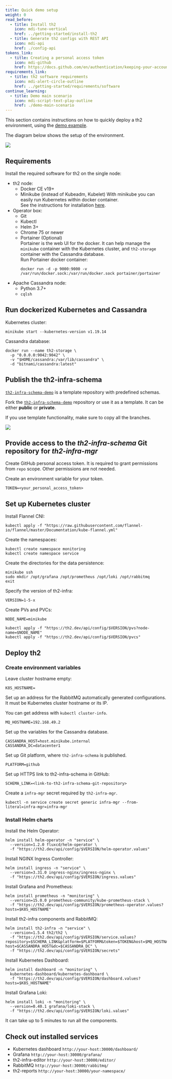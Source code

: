 ```yaml
---
title: Quick demo setup
weight: 0
read_before:
  - title: Install th2
    icon: mdi-tune-vertical
    href: ../getting-started/install-th2
  - title: Generate th2 configs with REST API
    icon: mdi-api
    href: ./config-api
tokens_link:
  - title: Creating a personal access token
    icon: mdi-github
    href: https://docs.github.com/en/authentication/keeping-your-account-and-data-secure/creating-a-personal-access-token
requirements_link:
  - title: th2 software requirements
    icon: mdi-alert-circle-outline
    href: ../getting-started/requirements/software
continue_learning:
  - title: Demo main scenario
    icon: mdi-script-text-play-outline
    href: ./demo-main-scenario
---
```


This section contains instructions on how to quickly deploy a th2 environment, using the [demo example](./demo-main-scenario).

The diagram below shows the setup of the environment. 

![](/img/getting-started/th2-env-schema/Demo-cluster-components-full-schema.drawio.png)

## Requirements

<recommendations :items="requirements_link"></recommendations>

Install the required software for th2 on the single node:
- th2 node:
  - Docker CE v19+
  - Minikube (instead of Kubeadm, Kubelet)
    With minikube you can easily run Kubernetes within docker container.  
    See the instructions for installation [here](https://minikube.sigs.k8s.io/docs/start/).
- Operator box:
  - Git
  - Kubectl
  - Helm 3+
  - Chrome 75 or newer
  - Portainer (Optional)  
    Portainer is the web UI for the docker.
    It can help manage the `minikube` container with the Kubernetes cluster, and `th2-storage` container with the Cassandra database.  
    Run Portainer docker container:  
    ```shell
    docker run -d -p 9000:9000 -v /var/run/docker.sock:/var/run/docker.sock portainer/portainer
    ```
- Apache Cassandra node:
  - Python 3.7+
  - `cqlsh`

## Run dockerized Kubernetes and Cassandra

Kubernetes cluster:

```shell
minikube start --kubernetes-version v1.19.14
```

Cassandra database:

```shell
docker run --name th2-storage \
  -p "0.0.0.0:9042:9042" \
  -v "$HOME/cassandra:/var/lib/cassandra" \
  -d "bitnami/cassandra:latest"
```

## Publish the th2-infra-schema

[`th2-infra-schema-demo`](https://github.com/th2-net/th2-infra-schema-demo/tree/master)
is a template repository with predefined schemas.

Fork the [`th2-infra-schema-demo`](https://github.com/th2-net/th2-infra-schema-demo/tree/master)
repository or use it as a template. It can be either **public** or **private**.

<notice warning>

If you use template functionality, make sure to copy all the branches.

</notice>

![](/img/getting-started/th2-infra-schema/git-based/clone-th2-infra-schema-demo.png)

## Provide access to the _th2-infra-schema_ Git repository for _th2-infra-mgr_

Create GitHub personal access token. It is required to grant permissions from `repo` scope. Other permissions are not needed.

<recommendations :items="tokens_link" ></recommendations>

Create an environment variable for your token.

```shell
TOKEN=<your_personal_access_token>
```

## Set up Kubernetes cluster

Install Flannel CNI:

```shell
kubectl apply -f "https://raw.githubusercontent.com/flannel-io/flannel/master/Documentation/kube-flannel.yml"
```

Create the namespaces:

```shell
kubectl create namespace monitoring
kubectl create namespace service
```

Create the directories for the data persistence:

```shell
minikube ssh
sudo mkdir /opt/grafana /opt/prometheus /opt/loki /opt/rabbitmq
exit
```

Specify the version of th2-infra:

```shell
VERSION=1-5-x
```

Create PVs and PVCs:

```shell
NODE_NAME=minikube
```

```shell
kubectl apply -f "https://th2.dev/api/config/$VERSION/pvs?node-name=$NODE_NAME"
kubectl apply -f "https://th2.dev/api/config/$VERSION/pvcs"
```

## Deploy th2

### Create environment variables

Leave cluster hostname empty:

```shell
K8S_HOSTNAME=
```

Set up an address for the RabbitMQ automatically generated configurations. It must be Kubernetes cluster hostname or its IP.

<notice note >

You can get address with `kubectl cluster-info`.

</notice>

```shell
MQ_HOSTNAME=192.168.49.2
```

Set up the variables for the Cassandra database.

```shell
CASSANDRA_HOST=host.minikube.internal
CASSANDRA_DC=datacenter1
```

Set up Git platform, where `th2-infra-schema` is published.
 
```shell
PLATFORM=github
```

Set up HTTPS link to th2-infra-schema in GitHub:

```shell
SCHEMA_LINK=<link-to-th2-infra-schema-git-repository>
```

Create a `infra-mgr` secret required by `th2-infra-mgr`.

```shell
kubectl -n service create secret generic infra-mgr --from-literal=infra-mgr=infra-mgr
```

### Install Helm charts

Install the Helm Operator:
```shell
helm install helm-operator -n "service" \
  --version=1.2.0 fluxcd/helm-operator \
  -f "https://th2.dev/api/config/$VERSION/helm-operator.values"
```
Install NGINX Ingress Controller:
```shell
helm install ingress -n "service" \
  --version=3.31.0 ingress-nginx/ingress-nginx \
  -f "https://th2.dev/api/config/$VERSION/ingress.values"
```
Install Grafana and Prometheus:
```shell
helm install prometheus -n "monitoring" \
  --version=15.0.0 prometheus-community/kube-prometheus-stack \
  -f "https://th2.dev/api/config/$VERSION/prometheus-operator.values?hosts=$K8S_HOSTNAME"
```
Install th2-infra components and RabbitMQ:
```shell
helm install th2-infra -n "service" \
  --version=1.5.4 th2/th2 \
  -f "https://th2.dev/api/config/$VERSION/service.values?repository=$SCHEMA_LINK&platform=$PLATFORM&token=$TOKEN&host=$MQ_HOSTNAME&c-host=$CASSANDRA_HOST&dc=$CASSANDRA_DC" \
  -f "https://th2.dev/api/config/$VERSION/secrets"
```
Install Kubernetes Dashboard:
```shell
helm install dashboard -n "monitoring" \
  kubernetes-dashboard/kubernetes-dashboard \
  -f "https://th2.dev/api/config/$VERSION/dashboard.values?hosts=$K8S_HOSTNAME"
```
Install Grafana Loki:
```shell
helm install loki -n "monitoring" \
  --version=0.40.1 grafana/loki-stack \
  -f "https://th2.dev/api/config/$VERSION/loki.values"
```

<notice info>
It can take up to 5 minutes to run all the components.
</notice>

## Check out installed services

- Kubernetes dashboard `http://your-host:30000/dashboard/`
- Grafana `http://your-host:30000/grafana/`
- th2-infra-editor `http://your-host:30000/editor/`
- RabbitMQ `http://your-host:30000/rabbitmq/`
- th2-reports `http://your-host:30000/your-namespace/`
